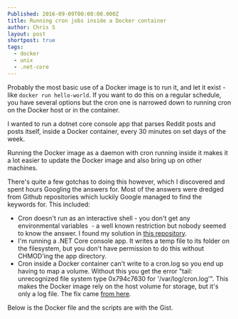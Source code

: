 ```yaml
---
Published: 2016-09-09T00:00:00.000Z
title: Running cron jobs inside a Docker container
author: Chris S
layout: post
shortpost: true
tags:
  - docker
  - unix
  - .net-core
---
```



Probably the most basic use of a Docker image is to run it, and let it exist - like `docker run hello-world`. If you want to do this on a regular schedule, you have several options but the cron one is narrowed down to running cron on the Docker host or in the container.

I wanted to run a dotnet core console app that parses Reddit posts and posts itself, inside a Docker container, every 30 minutes on set days of the week.

Running the Docker image as a daemon with cron running inside it makes it a lot easier to update the Docker image and also bring up on other machines.

There's quite a few gotchas to doing this however, which I discovered and spent hours Googling the answers for. Most of the answers were dredged from Github repositories which luckily Google managed to find the keywords for. This included:

* Cron doesn't run as an interactive shell - you don't get any environmental variables &nbsp;- a well known restriction but nobody seemed to know the answer. I found my solution in [this repository](https://github.com/draffensperger/postgres-s3-backup).
* I'm running a .NET Core console app. It writes a temp file to its folder on the filesystem, but you don't have permission to do this without CHMOD'ing the app directory.
* Cron inside a Docker container can't write to a cron.log so you end up having to map a volume. Without this you get the error "tail: unrecognized file system type 0x794c7630 for '/var/log/cron.log'". This makes the Docker image rely on the host volume for storage, but it's only a log file. The fix came [from here](https://github.com/bringnow/docker-letsencrypt-manager/commit/7a157dcd05ea8e745ec604734f6e7aa2e9e7b7cc).


Below is the Docker file and the scripts are with the Gist.

<script src="https://gist.github.com/yetanotherchris/e5185530eee16495a1432d3acf7f3e32.js"></script>
